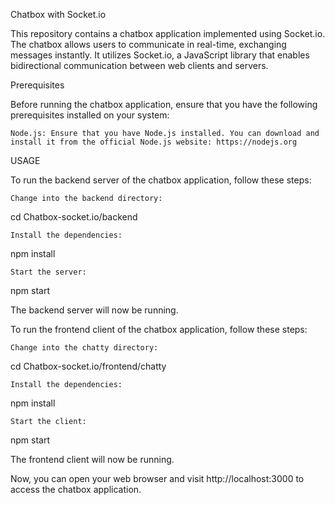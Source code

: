 Chatbox with Socket.io

This repository contains a chatbox application implemented using Socket.io. The chatbox allows users to communicate in real-time, exchanging messages instantly. It utilizes Socket.io, a JavaScript library that enables bidirectional communication between web clients and servers.

Prerequisites

Before running the chatbox application, ensure that you have the following prerequisites installed on your system:

    Node.js: Ensure that you have Node.js installed. You can download and install it from the official Node.js website: https://nodejs.org

USAGE

To run the backend server of the chatbox application, follow these steps:

    Change into the backend directory:

 

cd Chatbox-socket.io/backend

    Install the dependencies:

 

npm install

    Start the server:

 

npm start

The backend server will now be running.

To run the frontend client of the chatbox application, follow these steps:

    Change into the chatty directory:

 

cd Chatbox-socket.io/frontend/chatty

    Install the dependencies:

 

npm install

    Start the client:

 

npm start

The frontend client will now be running.

Now, you can open your web browser and visit http://localhost:3000 to access the chatbox application.